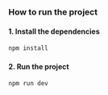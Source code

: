 ### How to run the project

#### 1. Install the dependencies

```bash
npm install
```

#### 2. Run the project

```bash
npm run dev
```

